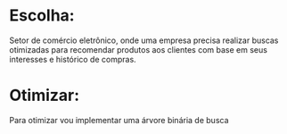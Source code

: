# Escolha: 
Setor de comércio eletrônico, onde uma empresa precisa realizar buscas otimizadas para recomendar produtos aos clientes com base em seus interesses e histórico de compras.

# Otimizar:
Para otimizar vou implementar uma árvore binária de busca